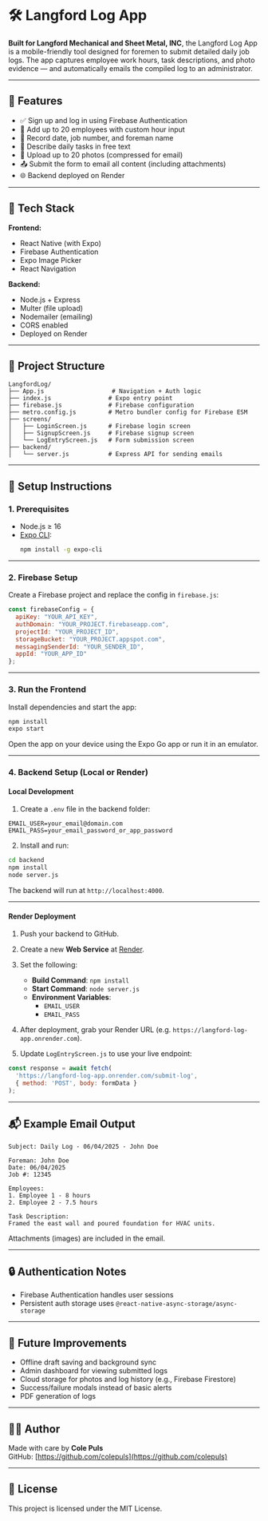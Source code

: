 # 🛠️ Langford Log App

**Built for Langford Mechanical and Sheet Metal, INC**, the Langford Log App is a mobile-friendly tool designed for foremen to submit detailed daily job logs. The app captures employee work hours, task descriptions, and photo evidence — and automatically emails the compiled log to an administrator.

---

## 🚀 Features

- ✅ Sign up and log in using Firebase Authentication
- 👷 Add up to 20 employees with custom hour input
- 📅 Record date, job number, and foreman name
- 📝 Describe daily tasks in free text
- 📸 Upload up to 20 photos (compressed for email)
- 📤 Submit the form to email all content (including attachments)
- 🌐 Backend deployed on Render

---

## 🧱 Tech Stack

**Frontend:**
- React Native (with Expo)
- Firebase Authentication
- Expo Image Picker
- React Navigation

**Backend:**
- Node.js + Express
- Multer (file upload)
- Nodemailer (emailing)
- CORS enabled
- Deployed on Render

---

## 📁 Project Structure

```
LangfordLog/
├── App.js                   # Navigation + Auth logic
├── index.js                # Expo entry point
├── firebase.js             # Firebase configuration
├── metro.config.js         # Metro bundler config for Firebase ESM
├── screens/
│   ├── LoginScreen.js      # Firebase login screen
│   ├── SignupScreen.js     # Firebase signup screen
│   └── LogEntryScreen.js   # Form submission screen
├── backend/
│   └── server.js           # Express API for sending emails
```

---

## 🔧 Setup Instructions

### 1. Prerequisites

- Node.js ≥ 16
- [Expo CLI](https://docs.expo.dev/get-started/installation/):  
  ```bash
  npm install -g expo-cli
  ```

---

### 2. Firebase Setup

Create a Firebase project and replace the config in `firebase.js`:

```js
const firebaseConfig = {
  apiKey: "YOUR_API_KEY",
  authDomain: "YOUR_PROJECT.firebaseapp.com",
  projectId: "YOUR_PROJECT_ID",
  storageBucket: "YOUR_PROJECT.appspot.com",
  messagingSenderId: "YOUR_SENDER_ID",
  appId: "YOUR_APP_ID"
};
```

---

### 3. Run the Frontend

Install dependencies and start the app:

```bash
npm install
expo start
```

Open the app on your device using the Expo Go app or run it in an emulator.

---

### 4. Backend Setup (Local or Render)

#### Local Development

1. Create a `.env` file in the backend folder:

```env
EMAIL_USER=your_email@domain.com
EMAIL_PASS=your_email_password_or_app_password
```

2. Install and run:

```bash
cd backend
npm install
node server.js
```

The backend will run at `http://localhost:4000`.

---

#### Render Deployment

1. Push your backend to GitHub.
2. Create a new **Web Service** at [Render](https://render.com).
3. Set the following:
   - **Build Command**: `npm install`
   - **Start Command**: `node server.js`
   - **Environment Variables**:
     - `EMAIL_USER`
     - `EMAIL_PASS`
4. After deployment, grab your Render URL (e.g. `https://langford-log-app.onrender.com`).

5. Update `LogEntryScreen.js` to use your live endpoint:

```js
const response = await fetch(
  'https://langford-log-app.onrender.com/submit-log',
  { method: 'POST', body: formData }
);
```

---

## 📬 Example Email Output

```
Subject: Daily Log - 06/04/2025 - John Doe

Foreman: John Doe
Date: 06/04/2025
Job #: 12345

Employees:
1. Employee 1 - 8 hours
2. Employee 2 - 7.5 hours

Task Description:
Framed the east wall and poured foundation for HVAC units.
```

Attachments (images) are included in the email.

---

## 🔒 Authentication Notes

- Firebase Authentication handles user sessions
- Persistent auth storage uses `@react-native-async-storage/async-storage`

---

## 📌 Future Improvements

- Offline draft saving and background sync
- Admin dashboard for viewing submitted logs
- Cloud storage for photos and log history (e.g., Firebase Firestore)
- Success/failure modals instead of basic alerts
- PDF generation of logs

---

## 👨‍💻 Author

Made with care by **Cole Puls**  
GitHub: [https://github.com/colepuls](https://github.com/colepuls)

---

## 📝 License

This project is licensed under the MIT License.
